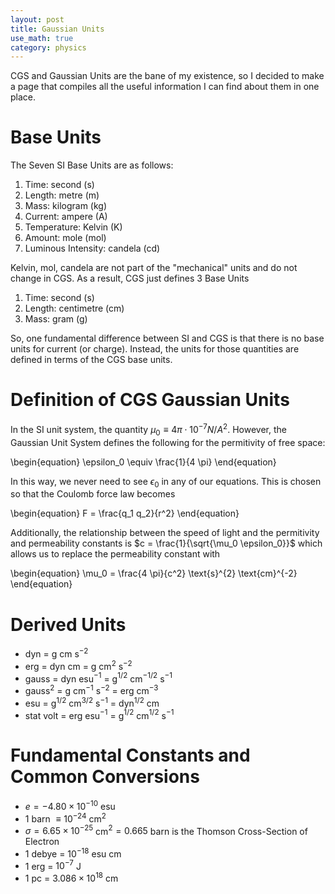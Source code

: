 ```yaml
---
layout: post
title: Gaussian Units
use_math: true
category: physics
---
```


CGS and Gaussian Units are the bane of my existence, so I decided to make a page that compiles all the useful information I can find about them in one place. 

# Base Units
The Seven SI Base Units are as follows: 

1. Time: second (s)
2. Length: metre (m)
3. Mass: kilogram (kg)
4. Current: ampere (A)
5. Temperature: Kelvin (K)
6. Amount: mole (mol)
7. Luminous Intensity: candela (cd)

Kelvin, mol, candela are not part of the "mechanical" units and do not change in CGS. As a result, CGS just defines 3 Base Units

1. Time: second (s)
2. Length: centimetre (cm)
3. Mass: gram (g)

So, one fundamental difference between SI and CGS is that there is no base units for current (or charge). Instead, the units for those quantities are defined in terms of the CGS base units.

# Definition of CGS Gaussian Units

In the SI unit system, the quantity $\mu_0 \equiv 4 \pi \cdot 10^{-7} N/A^2$. However, the Gaussian Unit System defines the following for the permitivity of free space:

\begin{equation}
\epsilon_0 \equiv \frac{1}{4 \pi}
\end{equation}

In this way, we never need to see $\epsilon_0$ in any of our equations. This is chosen so that the Coulomb force law becomes

\begin{equation}
F = \frac{q_1 q_2}{r^2}
\end{equation}

Additionally, the relationship between the speed of light and the permitivity and permeability constants is $c = \frac{1}{\sqrt{\mu_0 \epsilon_0}}$ which allows us to replace the permeability constant with

\begin{equation}
\mu_0 = \frac{4 \pi}{c^2} \text{s}^{2} \text{cm}^{-2}
\end{equation}

# Derived Units
- dyn = g cm s$^{-2}$
- erg = dyn cm = g cm$^2$ s$^{-2}$
- gauss = dyn esu$^{-1}$ = g$^{1/2}$ cm$^{-1/2}$ s$^{-1}$
- gauss$^2$ = g cm$^{-1}$ s$^{-2}$ = erg cm$^{-3}$
- esu = g$^{1/2}$ cm$^{3/2}$ s$^{-1}$ = dyn$^{1/2}$ cm
- stat volt = erg esu$^{-1}$ = g$^{1/2}$ cm$^{1/2}$ s$^{-1}$

# Fundamental Constants and Common Conversions
- $e = -4.80 \times 10^{-10}$ esu
- 1 barn $\equiv 10^{-24}$ cm$^2$
- $\sigma = 6.65 \times 10^{-25}$ cm$^2 = 0.665$ barn is the Thomson Cross-Section of Electron
- 1 debye = $10^{-18}$ esu cm 
- 1 erg = $10^{-7}$ J
- 1 pc = $3.086 \times 10^18$ cm
